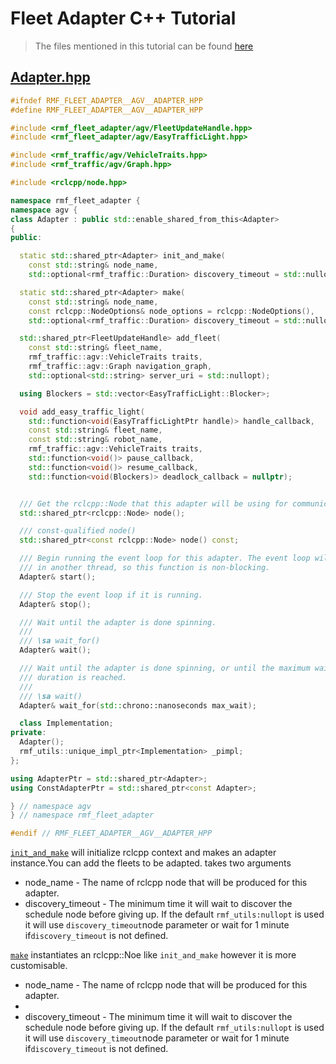 # Fleet Adapter C++ Tutorial

> The files mentioned in this tutorial can be found [here](https://github.com/open-rmf/rmf_ros2/tree/main/rmf_fleet_adapter/include/rmf_fleet_adapter/agv)

## [Adapter.hpp](https://github.com/open-rmf/rmf_ros2/blob/main/rmf_fleet_adapter/include/rmf_fleet_adapter/agv/Adapter.hpp)

```cpp
#ifndef RMF_FLEET_ADAPTER__AGV__ADAPTER_HPP
#define RMF_FLEET_ADAPTER__AGV__ADAPTER_HPP

#include <rmf_fleet_adapter/agv/FleetUpdateHandle.hpp>
#include <rmf_fleet_adapter/agv/EasyTrafficLight.hpp>

#include <rmf_traffic/agv/VehicleTraits.hpp>
#include <rmf_traffic/agv/Graph.hpp>

#include <rclcpp/node.hpp>

namespace rmf_fleet_adapter {
namespace agv {
class Adapter : public std::enable_shared_from_this<Adapter>
{
public:

  static std::shared_ptr<Adapter> init_and_make(
    const std::string& node_name,
    std::optional<rmf_traffic::Duration> discovery_timeout = std::nullopt);

  static std::shared_ptr<Adapter> make(
    const std::string& node_name,
    const rclcpp::NodeOptions& node_options = rclcpp::NodeOptions(),
    std::optional<rmf_traffic::Duration> discovery_timeout = std::nullopt);

  std::shared_ptr<FleetUpdateHandle> add_fleet(
    const std::string& fleet_name,
    rmf_traffic::agv::VehicleTraits traits,
    rmf_traffic::agv::Graph navigation_graph,
    std::optional<std::string> server_uri = std::nullopt);

  using Blockers = std::vector<EasyTrafficLight::Blocker>;

  void add_easy_traffic_light(
    std::function<void(EasyTrafficLightPtr handle)> handle_callback,
    const std::string& fleet_name,
    const std::string& robot_name,
    rmf_traffic::agv::VehicleTraits traits,
    std::function<void()> pause_callback,
    std::function<void()> resume_callback,
    std::function<void(Blockers)> deadlock_callback = nullptr);


  /// Get the rclcpp::Node that this adapter will be using for communication.
  std::shared_ptr<rclcpp::Node> node();

  /// const-qualified node()
  std::shared_ptr<const rclcpp::Node> node() const;

  /// Begin running the event loop for this adapter. The event loop will operate
  /// in another thread, so this function is non-blocking.
  Adapter& start();

  /// Stop the event loop if it is running.
  Adapter& stop();

  /// Wait until the adapter is done spinning.
  ///
  /// \sa wait_for()
  Adapter& wait();

  /// Wait until the adapter is done spinning, or until the maximum wait time
  /// duration is reached.
  ///
  /// \sa wait()
  Adapter& wait_for(std::chrono::nanoseconds max_wait);

  class Implementation;
private:
  Adapter();
  rmf_utils::unique_impl_ptr<Implementation> _pimpl;
};

using AdapterPtr = std::shared_ptr<Adapter>;
using ConstAdapterPtr = std::shared_ptr<const Adapter>;

} // namespace agv
} // namespace rmf_fleet_adapter

#endif // RMF_FLEET_ADAPTER__AGV__ADAPTER_HPP

```

[`init_and_make`](https://github.com/open-rmf/rmf_ros2/blob/main/rmf_fleet_adapter/include/rmf_fleet_adapter/agv/Adapter.hpp#L51) will initialize rclcpp context and makes an adapter instance.You can add the fleets to be adapted.
takes two arguments

- node_name - The name of rclcpp node that will be produced for this adapter.
- discovery_timeout - The minimum time it will wait to discover the schedule node before giving up. If the default `rmf_utils:nullopt` is used it will use `discovery_timeout`node parameter or wait for 1 minute if`discovery_timeout` is not defined.

[`make`](https://github.com/open-rmf/rmf_ros2/blob/main/rmf_fleet_adapter/include/rmf_fleet_adapter/agv/Adapter.hpp#L75) instantiates an rclcpp::Noe like `init_and_make` however it is more customisable.

- node_name - The name of rclcpp node that will be produced for this adapter.
-
- discovery_timeout - The minimum time it will wait to discover the schedule node before giving up. If the default `rmf_utils:nullopt` is used it will use `discovery_timeout`node parameter or wait for 1 minute if`discovery_timeout` is not defined.
